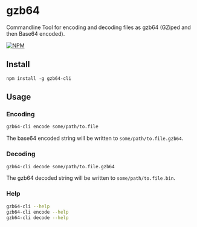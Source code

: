 # gzb64

Commandline Tool for encoding and decoding files as gzb64 (GZiped and then Base64 encoded).

[![NPM](https://nodei.co/npm/gzb64-cli.png?downloads=true&downloadRank=true&stars=true)](https://nodei.co/npm/gzb64-cli.png?downloads=true&downloadRank=true&stars=true)

## Install
`npm install -g gzb64-cli`

## Usage

### Encoding

```bash
gzb64-cli encode some/path/to.file
```

The base64 encoded string will be written to `some/path/to.file.gzb64`.

### Decoding

```bash
gzb64-cli decode some/path/to.file.gzb64
```

The gzb64 decoded string will be written to `some/path/to.file.bin`.

### Help

```bash
gzb64-cli --help
gzb64-cli encode --help
gzb64-cli decode --help
```
